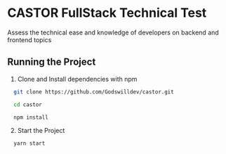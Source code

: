 # CASTOR FullStack Technical Test

Assess the technical ease and knowledge of developers on backend and frontend topics

## Running the Project

1. Clone and Install dependencies with npm

```bash
  git clone https://github.com/Godswilldev/castor.git
```

```bash
  cd castor
```

```bash
  npm install
```

2. Start the Project

```bash
  yarn start
```
